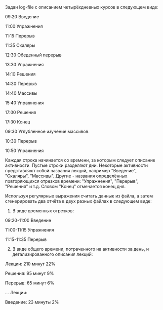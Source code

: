 Задан log-file с описанием четырёхдневных курсов в следующем виде:

  09:20 Введение
  
  11:00 Упражнения
  
  11:15 Перерыв
  
  11:35 Скаляры
  
  12:30 Обеденный перерыв
  
  13:30 Упражнения
  
  14:10 Решения
  
  14:30 Перерыв
  
  14:40 Массивы
  
  15:40 Упражнения
  
  17:00 Решения
  
  17:30 Конец
   
  09:30 Углубленное изучение массивов
  
  10:30 Перерыв
  
  10:50 Упражнения
   
  Каждая строка начинается со времени, за которым следует описание активности. Пустые строки разделяют дни.
  Некоторые активности представляют собой названия лекций, например "Введение", "Скаляры", "Массивы".
  Другие - названия определённых повторяющихся отрезков времени: "Упражнения", "Перерыв", "Решения" и т.д.
  Словом "Конец" отмечается конец дня.
 
  Используя регулярные выражения считать данные из файла, а затем сгенерировать два отчёта в двух разных файлах в следующем виде:
  
 1. В виде временных отрезков:
  
  09:20-11:00 Введение
  
  11:00-11:15 Упражнения
  
  11:15-11:35 Перерыв
 
 2. В виде общего времени, потраченного на активности за день, и детализированного описания лекций:
   
  Лекции: 210 минут 22%
  
  Решения: 95 минут 9%
  
  Перерыв: 65 минут 6%
   
  ...
  Лекции:
   
   Введение: 23 минуты 2%
 
